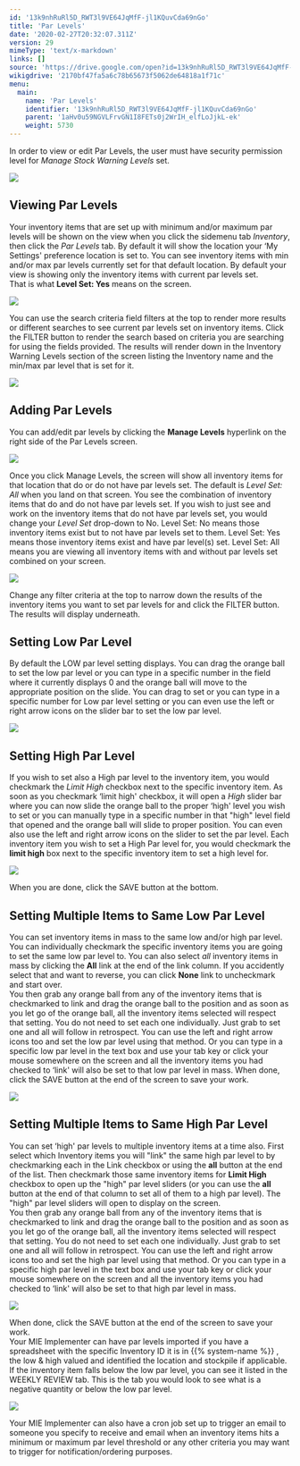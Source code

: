 ```yaml
---
id: '13k9nhRuRl5D_RWT3l9VE64JqMfF-jl1KQuvCda69nGo'
title: 'Par Levels'
date: '2020-02-27T20:32:07.311Z'
version: 29
mimeType: 'text/x-markdown'
links: []
source: 'https://drive.google.com/open?id=13k9nhRuRl5D_RWT3l9VE64JqMfF-jl1KQuvCda69nGo'
wikigdrive: '2170bf47fa5a6c78b65673f5062de64818a1f71c'
menu:
  main:
    name: 'Par Levels'
    identifier: '13k9nhRuRl5D_RWT3l9VE64JqMfF-jl1KQuvCda69nGo'
    parent: '1aHv0u59NGVLFrvGN1I8FETs0j2WrIH_elfLoJjkL-ek'
    weight: 5730
---
```

In order to view or edit Par Levels, the user must have security permission level for *Manage Stock Warning Levels* set.
  
![](../par-levels.assets/64f280f2846fbb0dfced9a29d4c41dd0.png)  

  
## Viewing Par Levels  
  
Your inventory items that are set up with minimum and/or maximum par levels will be shown on the view when you click the sidemenu tab *Inventory*, then click the *Par Levels* tab. By default it will show the location your ‘My Settings' preference location is set to. You can see inventory items with min and/or max par levels currently set for that default location. By default your view is showing only the inventory items with current par levels set.  
That is what **Level Set: Yes** means on the screen.
  
![](../par-levels.assets/7ba4f9377b192b2a04b6c5b9317a2e01.png)  

You can use the search criteria field filters at the top to render more results or different searches to see current par levels set on inventory items. Click the FILTER button to render the search based on criteria you are searching for using the fields provided. The results will render down in the Inventory Warning Levels section of the screen listing the Inventory name and the min/max par level that is set for it.
  
![](../par-levels.assets/239f6d15722e31b87b15326eefff7a69.png)  

  
## Adding Par Levels  
  
You can add/edit par levels by clicking the **Manage Levels** hyperlink on the right side of the Par Levels screen.
  
![](../par-levels.assets/3c94749f13ed447c41aea97b251f08f0.png)  

Once you click Manage Levels, the screen will show all inventory items for that location that do or do not have par levels set. The default is *Level Set: All* when you land on that screen. You see the combination of inventory items that do and do not have par levels set. If you wish to just see and work on the inventory items that do not have par levels set, you would change your *Level Set* drop-down to No. Level Set: No means those inventory items exist but to not have par levels set to them. Level Set: Yes means those inventory items exist and have par level(s) set. Level Set: All means you are viewing all inventory items with and without par levels set combined on your screen.
  
![](../par-levels.assets/409fd0dc129b7dbbcb91b1b3d327be63.png)  

Change any filter criteria at the top to narrow down the results of the inventory items you want to set par levels for and click the FILTER button. The results will display underneath.
  
## Setting Low Par Level  
  
By default the LOW par level setting displays. You can drag the orange ball to set the low par level or you can type in a specific number in the field where it currently displays 0 and the orange ball will move to the appropriate position on the slide. You can drag to set or you can type in a specific number for Low par level setting or you can even use the left or right arrow icons on the slider bar to set the low par level.
  
![](../par-levels.assets/38fa5f35f5b9c3c6197b92f7f3d70c10.png)  

  
## Setting High Par Level  
  
If you wish to set also a High par level to the inventory item, you would checkmark the *Limit High* checkbox next to the specific inventory item. As soon as you checkmark ‘limit high' checkbox, it will open a *High* slider bar where you can now slide the orange ball to the proper ‘high' level you wish to set or you can manually type in a specific number in that "high" level field that opened and the orange ball will slide to proper position. You can even also use the left and right arrow icons on the slider to set the par level. Each inventory item you wish to set a High Par level for, you would checkmark the **limit high** box next to the specific inventory item to set a high level for.
  
![](../par-levels.assets/5440ab0ed7a96a43379aa06ae53aee23.png)  

When you are done, click the SAVE button at the bottom.
  
## Setting Multiple Items to Same Low Par Level  
  
You can set inventory items in mass to the same low and/or high par level. You can individually checkmark the specific inventory items you are going to set the same low par level to. You can also select *all* inventory items in mass by clicking the **All** link at the end of the link column. If you accidently select that and want to reverse, you can click **None** link to uncheckmark and start over.  
You then grab any orange ball from any of the inventory items that is checkmarked to link and drag the orange ball to the position and as soon as you let go of the orange ball, all the inventory items selected will respect that setting. You do not need to set each one individually. Just grab to set one and all will follow in retrospect. You can use the left and right arrow icons too and set the low par level using that method. Or you can type in a specific low par level in the text box and use your tab key or click your mouse somewhere on the screen and all the inventory items you had checked to ‘link' will also be set to that low par level in mass. When done, click the SAVE button at the end of the screen to save your work.
  
![](../par-levels.assets/f795682813af5776da8d64c98ebf00c5.png)  

  
## Setting Multiple Items to Same High Par Level  
  
You can set ‘high' par levels to multiple inventory items at a time also. First select which Inventory items you will "link" the same high par level to by checkmarking each in the Link checkbox or using the **all** button at the end of the list. Then checkmark those same inventory items for **Limit High** checkbox to open up the "high" par level sliders (or you can use the **all** button at the end of that column to set all of them to a high par level). The "high" par level sliders will open to display on the screen.  
You then grab any orange ball from any of the inventory items that is checkmarked to link and drag the orange ball to the position and as soon as you let go of the orange ball, all the inventory items selected will respect that setting. You do not need to set each one individually. Just grab to set one and all will follow in retrospect. You can use the left and right arrow icons too and set the high par level using that method. Or you can type in a specific high par level in the text box and use your tab key or click your mouse somewhere on the screen and all the inventory items you had checked to ‘link' will also be set to that high par level in mass.
  
![](../par-levels.assets/ce9cdab8bd053efddaeecdd29f0e45d4.png)  

When done, click the SAVE button at the end of the screen to save your work.  
Your MIE Implementer can have par levels imported if you have a spreadsheet with the specific Inventory ID it is in {{% system-name %}} , the low & high valued and identified the location and stockpile if applicable.  
If the inventory item falls below the low par level, you can see it listed in the WEEKLY REVIEW tab. This is the tab you would look to see what is a negative quantity or below the low par level.
  
![](../par-levels.assets/5172ee4aa9b0f417a68742f95f9ac58b.png)  

Your MIE Implementer can also have a cron job set up to trigger an email to someone you specify to receive and email when an inventory items hits a minimum or maximum par level threshold or any other criteria you may want to trigger for notification/ordering purposes.
